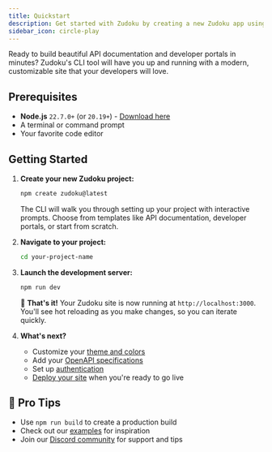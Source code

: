 ```yaml
---
title: Quickstart
description: Get started with Zudoku by creating a new Zudoku app using the `create-zudoku` tool.
sidebar_icon: circle-play
---
```


Ready to build beautiful API documentation and developer portals in minutes? Zudoku's CLI tool will
have you up and running with a modern, customizable site that your developers will love.

## Prerequisites

- **Node.js** `22.7.0+` (or `20.19+`) - [Download here](https://nodejs.org/)
- A terminal or command prompt
- Your favorite code editor

## Getting Started

<Stepper>

1. **Create your new Zudoku project:**

   ```bash
   npm create zudoku@latest
   ```

   The CLI will walk you through setting up your project with interactive prompts. Choose from
   templates like API documentation, developer portals, or start from scratch.

1. **Navigate to your project:**

   ```bash
   cd your-project-name
   ```

1. **Launch the development server:**

   ```bash
   npm run dev
   ```

   🎉 **That's it!** Your Zudoku site is now running at `http://localhost:3000`. You'll see hot
   reloading as you make changes, so you can iterate quickly.

1. **What's next?**
   - Customize your [theme and colors](./customization/colors-theme.mdx)
   - Add your [OpenAPI specifications](./configuration/api-reference.md)
   - Set up [authentication](./configuration/authentication.md)
   - [Deploy your site](./deployment.md) when you're ready to go live

</Stepper>

## 🚀 Pro Tips

- Use `npm run build` to create a production build
- Check out our [examples](https://github.com/zuplo/zudoku/tree/main/examples) for inspiration
- Join our [Discord community](https://discord.gg/zuplo) for support and tips
